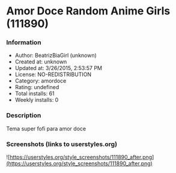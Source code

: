 # Amor Doce Random Anime Girls (111890)

### Information
- Author: BeatrizBiaGirl (unknown)
- Created at: unknown
- Updated at: 3/26/2015, 2:53:57 PM
- License: NO-REDISTRIBUTION
- Category: amordoce
- Rating: undefined
- Total installs: 61
- Weekly installs: 0


### Description
Tema super fofi para amor doce


### Screenshots (links to userstyles.org)
![https://userstyles.org/style_screenshots/111890_after.png](https://userstyles.org/style_screenshots/111890_after.png)


